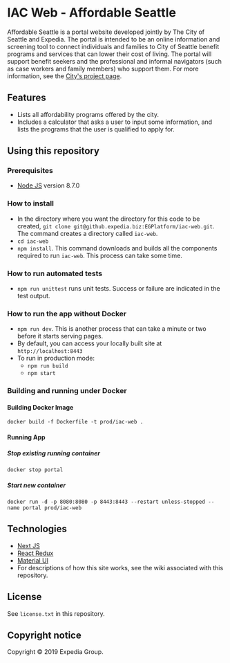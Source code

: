 # IAC Web - Affordable Seattle

Affordable Seattle is a portal website developed jointly by The City of Seattle and Expedia.
The portal is intended to be an online information and screening tool to connect individuals and
families to City of Seattle benefit programs and services that can lower their cost of living.
The portal will support benefit seekers and the professional and informal navigators (such as
case workers and family members) who support them.
For more information, see the [City's project page](http://www.seattle.gov/innovation-advisory-council/projects/affordability-portal).

## Features

- Lists all affordability programs offered by the city.
- Includes a calculator that asks a user to input some information, and lists the programs that
  the user is qualified to apply for.

## Using this repository

### Prerequisites

- [Node JS](https://nodejs.org/en/) version 8.7.0

### How to install

- In the directory where you want the directory for this code to be created,
  `git clone git@github.expedia.biz:EGPlatform/iac-web.git`. The command creates a directory called `iac-web`.
- `cd iac-web`
- `npm install`.  This command downloads and builds all the components required to run `iac-web`. This process can take some time.

### How to run automated tests

- `npm run unittest` runs unit tests. Success or failure are indicated in the test output.

### How to run the app without Docker

- `npm run dev`. This is another process that can take a minute or two before it starts serving pages.
- By default, you can access your locally built site at `http://localhost:8443`
- To run in production mode:
    - `npm run build`
    - `npm start`

### Building and running under Docker

#### Building Docker Image
`docker build -f Dockerfile -t prod/iac-web .`

#### Running App
##### Stop existing running container
`docker stop portal`

##### Start new container
`docker run -d -p 8080:8080 -p 8443:8443 --restart unless-stopped --name portal prod/iac-web`


## Technologies

- [Next JS](https://nextjs.org/)
- [React Redux](https://react-redux.js.org/)
- [Material UI](https://material-ui.com/)
- For descriptions of how this site works, see the wiki associated with this repository.

## License

See `license.txt` in this repository.

## Copyright notice

Copyright &copy; 2019 Expedia Group.

